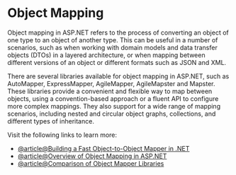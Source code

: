 # Object Mapping

Object mapping in ASP.NET refers to the process of converting an object of one type to an object of another type. This can be useful in a number of scenarios, such as when working with domain models and data transfer objects (DTOs) in a layered architecture, or when mapping between different versions of an object or different formats such as JSON and XML.

There are several libraries available for object mapping in ASP.NET, such as AutoMapper, ExpressMapper, AgileMapper, AgileMapster and Mapster. These libraries provide a convenient and flexible way to map between objects, using a convention-based approach or a fluent API to configure more complex mappings. They also support for a wide range of mapping scenarios, including nested and circular object graphs, collections, and different types of inheritance.

Visit the following links to learn more:

- [@article@Building a Fast Object-to-Object Mapper in .NET](https://www.twilio.com/blog/building-blazing-fast-object-mapper-c-sharp-net-core)
- [@article@Overview of Object Mapping in ASP.NET](https://docs.abp.io/en/abp/latest/Object-To-Object-Mapping)
- [@article@Comparison of Object Mapper Libraries](https://www.simplilearn.com/tutorials/asp-dot-net-tutorial/automapper-in-c-sharp)
